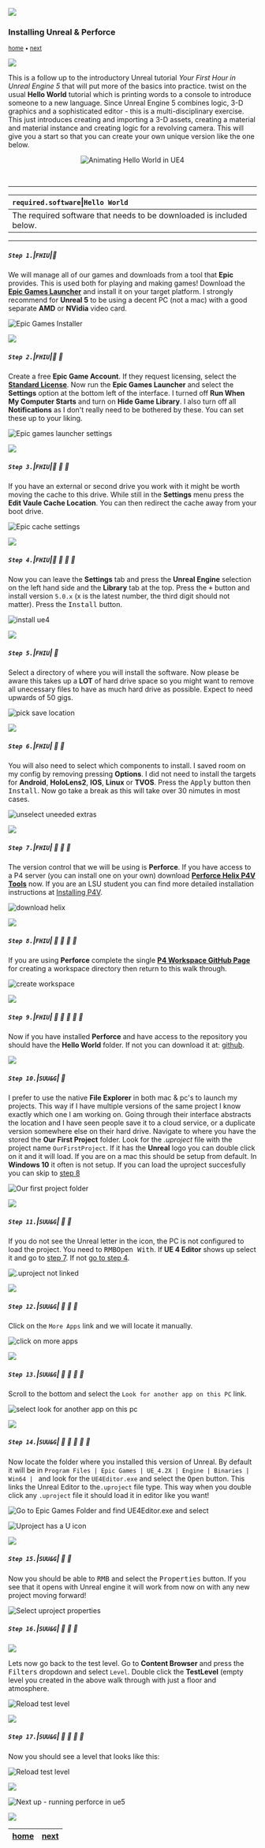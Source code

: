 ![](../images/line3.png)

### Installing Unreal & Perforce

<sub>[home](../README.md#user-content-ue4-hello-world) • [next](../setting-up/README.md#user-content-running-perforce-in-unreal)</sub>

![](../images/line3.png)

This is a follow up to the introductory Unreal tutorial *Your First Hour in Unreal Engine 5* that will put more of the basics into practice. twist on the usual **Hello World** tutorial which is printing words to a console to introduce someone to a new language.  Since Unreal Engine 5 combines logic, 3-D graphics and a sophisticated editor - this is a multi-disciplinary exercise.  This just introduces creating and importing a 3-D assets, creating a material and material instance and creating logic for a revolving camera. This will give you a start so that you can create your own unique version like the one below.

<p align=center>
<img src="images/loop_01.gif" alt="Animating Hello World in UE4">
</p>
<br>

---

| `required.software`\|`Hello World`| 
| :--- |
| The required software that needs to be downloaded is included below. |

---

##### `Step 1.`\|`FHIU`|:small_blue_diamond:

We will manage all of our games and downloads from a tool that **Epic** provides.  This is used both for playing and making games! Download the **[Epic Games Launcher](https://store.epicgames.com/en-US/download)** and install it on your target platform.  I strongly recommend for **Unreal 5** to be using a decent PC (not a mac) with a good separate **AMD** or **NVidia** video card.


![Epic Games Installer](images/installEpicInstaller.png)

![](../images/line2.png)

##### `Step 2.`\|`FHIU`|:small_blue_diamond: :small_blue_diamond: 

Create a free **Epic Game Account**.  If they request licensing, select the **[Standard License](https://www.unrealengine.com/en-US/license)**.  Now run the **Epic Games Launcher** and select the **Settings** option at the bottom left of the interface. I turned off **Run When My Computer Starts** and turn on **Hide Game Library**.  I also turn off all **Notifications** as I don't really need to be bothered by these.  You can set these up to your liking.

![Epic games launcher settings](images/EpicSettings.png)

![](../images/line2.png)

##### `Step 3.`\|`FHIU`|:small_blue_diamond: :small_blue_diamond: :small_blue_diamond:


If you have an external or second drive you work with it might be worth moving the cache to this drive.  While still in the **Settings** menu press the **Edit Vaule Cache Location**.  You can then redirect the cache away from your boot drive.

![Epic cache settings](images/cacheLocation.png)


![](../images/line2.png)


##### `Step 4.`\|`FHIU`|:small_blue_diamond: :small_blue_diamond: :small_blue_diamond: :small_blue_diamond:

Now you can  leave the **Settings** tab and press the **Unreal Engine** selection on the left hand side and the **Library** tab at the top.  Press the <kbd>+</kbd> button and install version `5.0.x` (x is the latest number, the third digit should not matter). Press the <kbd>Install</kbd> button.

![install ue4](images/installUE5.png)

![](../images/line2.png)

##### `Step 5.`\|`FHIU`| :small_orange_diamond:

Select a directory of where you will install the software.  Now please be aware this takes up a **LOT** of hard drive space so you might want to remove all unecessary files to have as much hard drive as possible.  Expect to need upwards of 50 gigs.

![pick save location](images/PickLocation.png)


![](../images/line2.png)

##### `Step 6.`\|`FHIU`| :small_orange_diamond: :small_blue_diamond:

You will also need to select which components to install.  I saved room on my config by removing pressing **Options**. I did not need to install the targets for **Android**, **HoloLens2**, **IOS**, **Linux** or **TVOS**.  Press the <kbd>Apply</kbd> button then <kbd>Install</kbd>.  Now go take a break as this will take over 30 nimutes in most cases.

![unselect uneeded extras](images/removeUnecessaryComp.png)



![](../images/line2.png)

##### `Step 7.`\|`FHIU`| :small_orange_diamond: :small_blue_diamond: :small_blue_diamond:

The version control that we will be using is **Perforce**.  If you have access to a P4 server (you can install one on your own) download **[Perforce Helix P4V Tools](https://www.perforce.com/downloads/helix-visual-client-p4v)**  now. If you are an LSU student you can find more detailed installation instructions at [Installing P4V](https://github.com/maubanel/p4v-unreal/blob/main/installing/README.md#user-content-installing-p4v).

![download helix](images/helixP4v.png)

![](../images/line2.png)

##### `Step 8.`\|`FHIU`| :small_orange_diamond: :small_blue_diamond: :small_blue_diamond: :small_blue_diamond:

If you are using **Perforce** complete the single **[P4 Workspace GitHub Page](https://github.com/maubanel/p4v-unreal/blob/main/workspaces/README.md#user-content-workspaces-in-p4v)** for creating a workspace directory then return to this walk through.

![create workspace](images/createWorkspace.png)



![](../images/line2.png)

##### `Step 9.`\|`FHIU`| :small_orange_diamond: :small_blue_diamond: :small_blue_diamond: :small_blue_diamond: :small_blue_diamond:

Now if you have installed **Perforce** and have access to the repository you should have the **Hello World** folder.  If not you can download it at: [github]().

![](../images/line2.png)

##### `Step 10.`\|`SUU&G`| :large_blue_diamond:

I prefer to use the native **File Explorer** in both mac & pc's to launch my projects.  This way if I have multiple versions of the same project I know exactly which one I am working on.  Going through their interface abstracts the location and I have seen people save it to a cloud service, or a duplicate version somewhere else on their hard drive.  Navigate to where you have the stored the **Our First Project** folder.  Look for the *.uproject* file with the project name `OurFirstProject`.  If it has the **Unreal** logo you can double click on it and it will load. If you are on a mac this should be setup from default.  In **Windows 10** it often is not setup. If you can load the uproject succesfully you can skip to [step 8](#user-content-step-8fhiu-small_orange_diamond-small_blue_diamond-small_blue_diamond-small_blue_diamond)

![Our first project folder](images/OurFirstProjectFolder.jpg)

![](../images/line2.png)

##### `Step 11.`\|`SUU&G`| :large_blue_diamond: :small_blue_diamond: 

If you do not see the Unreal letter in the icon, the PC is not configured to load the project. You need to <kbd>RMB</kbd><kbd>Open With</kbd>. If **UE 4 Editor** shows up select it and go to [step 7](#user-content-step-7fhiu-small_orange_diamond-small_blue_diamond-small_blue_diamond). If not [go to step 4](#user-content-step-4fhiusmall_blue_diamond-small_blue_diamond-small_blue_diamond-small_blue_diamond).

![.uproject not linked](images/UProjectNotLinked.jpg)

![](../images/line2.png)

##### `Step 12.`\|`SUU&G`| :large_blue_diamond: :small_blue_diamond: :small_blue_diamond: 

Click on the `More Apps` link and we will locate it manually.

![click on more apps](images/MoreApps.jpg)

![](../images/line2.png)

##### `Step 13.`\|`SUU&G`| :large_blue_diamond: :small_blue_diamond: :small_blue_diamond:  :small_blue_diamond: 

Scroll to the bottom and select the `Look for another app on this PC` link.

![select look for another app on this pc](images/LookForAnotherApp.jpg)

![](../images/line2.png)

##### `Step 14.`\|`SUU&G`| :large_blue_diamond: :small_blue_diamond: :small_blue_diamond: :small_blue_diamond:  :small_blue_diamond: 

Now locate the folder where you installed this version of Unreal.  By default it will be in `Program Files | Epic Games | UE_4.2X | Engine | Binaries | Win64 | ` and look for the `UE4Editor.exe` and select the <kbd>Open</kbd> button.  This links the Unreal Editor to the`.uproject` file type.  This way when you double click any `.uproject` file it should load it in editor like you want!

![Go to Epic Games Folder and find UE4Editor.exe and select](images/EpicGamesFolder.jpg)

![Uproject has a U icon](images/UE4Editor.jpg)

![](../images/line2.png)

##### `Step 15.`\|`SUU&G`| :large_blue_diamond: :small_orange_diamond:

Now you should be able to <kbd>RMB</kbd> and select the <kbd>Properties</kbd> button. If you see that it opens with Unreal engine it will work from now on with any new project moving forward!

![Select uproject properties](images/UE4EdtiorInProps.jpg)

##### `Step 16.`\|`SUU&G`| :large_blue_diamond: :small_orange_diamond:   :small_blue_diamond: 

![](../images/line2.png)

Lets now go back to the test level.  Go to **Content Browser** and press the <kbd>Filters</kbd> dropdown and select `Level`.  Double click the **TestLevel** (empty level you created in the above walk through with just a floor and atmosphere.

![Reload test level](images/ReloadTestLevel.jpg)

![](../images/line2.png)

##### `Step 17.`\|`SUU&G`| :large_blue_diamond: :small_orange_diamond: :small_blue_diamond: :small_blue_diamond:

Now you should see a level that looks like this:

![Reload test level](images/StartingPointTestLevel.jpg)

![](../images/line.png)

![Next up - running perforce in ue5](images/nextUp.png)


![](../images/line.png)

| [home](../README.md#user-content-ue4-hello-world) | [next](../setting-up/README.md#user-content-running-perforce-in-unreal)|
|---|---|
